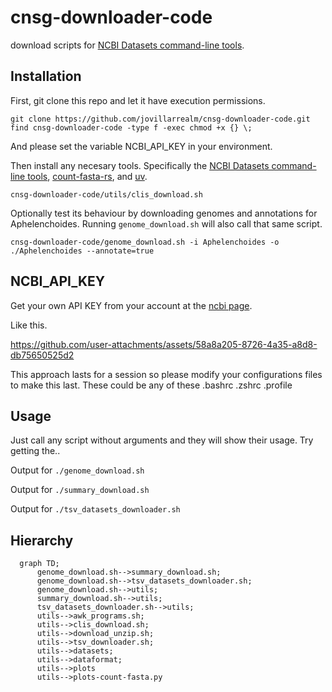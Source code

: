 # cnsg-downloader-code

download scripts for [NCBI Datasets command-line tools](https://www.ncbi.nlm.nih.gov/datasets/docs/v2/command-line-tools/download-and-install/).


## Installation

First, git clone this repo and let it have execution permissions.
```
git clone https://github.com/jovillarrealm/cnsg-downloader-code.git
find cnsg-downloader-code -type f -exec chmod +x {} \;
```

And please set the variable NCBI_API_KEY in your environment.

Then install any necesary tools. Specifically the [NCBI Datasets command-line tools](https://www.ncbi.nlm.nih.gov/datasets/docs/v2/command-line-tools/download-and-install/), [count-fasta-rs](https://github.com/jovillarrealm/count-fasta-rs), and [uv](https://github.com/astral-sh/uv).

```
cnsg-downloader-code/utils/clis_download.sh
```

Optionally test its behaviour by downloading genomes and annotations for Aphelenchoides. Running `genome_download.sh` will also call that same script.
```
cnsg-downloader-code/genome_download.sh -i Aphelenchoides -o ./Aphelenchoides --annotate=true
```




## NCBI_API_KEY

Get your own API KEY from your account at the [ncbi page](https://www.ncbi.nlm.nih.gov/).

Like this.

https://github.com/user-attachments/assets/58a8a205-8726-4a35-a8d8-db75650525d2

This approach lasts for a session so please modify your configurations files to make this last. These could be any of these .bashrc .zshrc .profile


## Usage 

Just call any script without arguments and they will show their usage. Try getting the..

Output for `./genome_download.sh`

Output for `./summary_download.sh`

Output for `./tsv_datasets_downloader.sh`

## Hierarchy
```mermaid
  graph TD;
      genome_download.sh-->summary_download.sh;
      genome_download.sh-->tsv_datasets_downloader.sh;
      genome_download.sh-->utils;
      summary_download.sh-->utils;
      tsv_datasets_downloader.sh-->utils;
      utils-->awk_programs.sh;
      utils-->clis_download.sh;
      utils-->download_unzip.sh;
      utils-->tsv_downloader.sh;
      utils-->datasets;
      utils-->dataformat;
      utils-->plots
      utils-->plots-count-fasta.py
  
```



